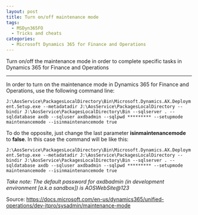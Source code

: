 ```yaml
---
layout: post
title: Turn on/off maintenance mode
tags:
  - MSDyn365FO
  - Tricks and cheats
categories:
  - Microsoft Dynamics 365 for Finance and Operations
---
```


Turn on/off the maintenance mode in order to complete specific tasks in Dynamics 365 for Finance and Operations

---

In order to turn on the maintenance mode in Dynamics 365 for Finance and Operations, use the following command line: 

`J:\AosService\PackagesLocalDirectory\Bin\Microsoft.Dynamics.AX.Deployment.Setup.exe --metadatadir J:\AosService\PackagesLocalDirectory --bindir J:\AosService\PackagesLocalDirectory\Bin --sqlserver . --sqldatabase axdb --sqluser axdbadmin --sqlpwd ********* --setupmode maintenancemode --isinmaintenancemode true`

To do the opposite, just change the last parameter **isinmaintenancemode** to **false**. In this case the command will be like this:

`J:\AosService\PackagesLocalDirectory\Bin\Microsoft.Dynamics.AX.Deployment.Setup.exe --metadatadir J:\AosService\PackagesLocalDirectory --bindir J:\AosService\PackagesLocalDirectory\Bin --sqlserver . --sqldatabase axdb --sqluser axdbadmin --sqlpwd ********* --setupmode maintenancemode --isinmaintenancemode true`

*Take note: The default password for axdbadmin (in development environment [a.k.a sandbox]) is AOSWebSite@123*

Source: https://docs.microsoft.com/en-us/dynamics365/unified-operations/dev-itpro/sysadmin/maintenance-mode
